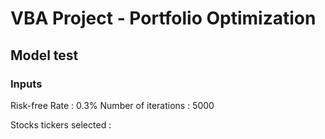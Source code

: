 # VBA Project - Portfolio Optimization



## Model test

### Inputs

Risk-free Rate : 0.3%
Number of iterations : 5000

Stocks tickers selected : 
